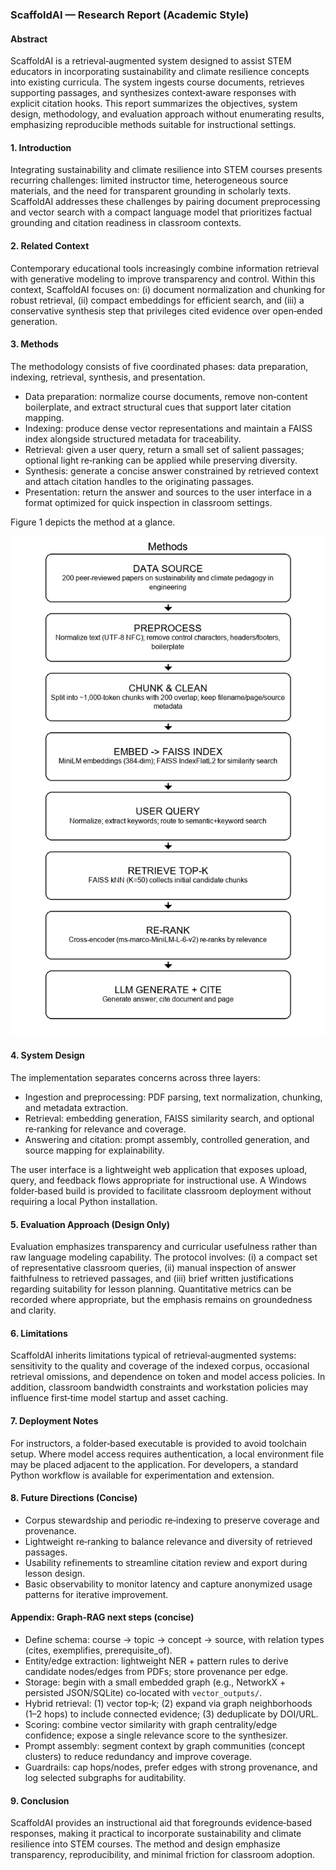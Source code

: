 ### ScaffoldAI — Research Report (Academic Style)

#### Abstract
ScaffoldAI is a retrieval‑augmented system designed to assist STEM educators in incorporating sustainability and climate resilience concepts into existing curricula. The system ingests course documents, retrieves supporting passages, and synthesizes context‑aware responses with explicit citation hooks. This report summarizes the objectives, system design, methodology, and evaluation approach without enumerating results, emphasizing reproducible methods suitable for instructional settings.

#### 1. Introduction
Integrating sustainability and climate resilience into STEM courses presents recurring challenges: limited instructor time, heterogeneous source materials, and the need for transparent grounding in scholarly texts. ScaffoldAI addresses these challenges by pairing document preprocessing and vector search with a compact language model that prioritizes factual grounding and citation readiness in classroom contexts.

#### 2. Related Context
Contemporary educational tools increasingly combine information retrieval with generative modeling to improve transparency and control. Within this context, ScaffoldAI focuses on: (i) document normalization and chunking for robust retrieval, (ii) compact embeddings for efficient search, and (iii) a conservative synthesis step that privileges cited evidence over open‑ended generation.

#### 3. Methods
The methodology consists of five coordinated phases: data preparation, indexing, retrieval, synthesis, and presentation.

- Data preparation: normalize course documents, remove non‑content boilerplate, and extract structural cues that support later citation mapping.
- Indexing: produce dense vector representations and maintain a FAISS index alongside structured metadata for traceability.
- Retrieval: given a user query, return a small set of salient passages; optional light re‑ranking can be applied while preserving diversity.
- Synthesis: generate a concise answer constrained by retrieved context and attach citation handles to the originating passages.
- Presentation: return the answer and sources to the user interface in a format optimized for quick inspection in classroom settings.

Figure 1 depicts the method at a glance.

![Figure 1. Methods overview](diagrams/methods_diagram_poster.png)

#### 4. System Design
The implementation separates concerns across three layers:

- Ingestion and preprocessing: PDF parsing, text normalization, chunking, and metadata extraction.
- Retrieval: embedding generation, FAISS similarity search, and optional re‑ranking for relevance and coverage.
- Answering and citation: prompt assembly, controlled generation, and source mapping for explainability.

The user interface is a lightweight web application that exposes upload, query, and feedback flows appropriate for instructional use. A Windows folder‑based build is provided to facilitate classroom deployment without requiring a local Python installation.

#### 5. Evaluation Approach (Design Only)
Evaluation emphasizes transparency and curricular usefulness rather than raw language modeling capability. The protocol involves: (i) a compact set of representative classroom queries, (ii) manual inspection of answer faithfulness to retrieved passages, and (iii) brief written justifications regarding suitability for lesson planning. Quantitative metrics can be recorded where appropriate, but the emphasis remains on groundedness and clarity.

#### 6. Limitations
ScaffoldAI inherits limitations typical of retrieval‑augmented systems: sensitivity to the quality and coverage of the indexed corpus, occasional retrieval omissions, and dependence on token and model access policies. In addition, classroom bandwidth constraints and workstation policies may influence first‑time model startup and asset caching.

#### 7. Deployment Notes
For instructors, a folder‑based executable is provided to avoid toolchain setup. Where model access requires authentication, a local environment file may be placed adjacent to the application. For developers, a standard Python workflow is available for experimentation and extension.

#### 8. Future Directions (Concise)
- Corpus stewardship and periodic re‑indexing to preserve coverage and provenance.
- Lightweight re‑ranking to balance relevance and diversity of retrieved passages.
- Usability refinements to streamline citation review and export during lesson design.
- Basic observability to monitor latency and capture anonymized usage patterns for iterative improvement.

#### Appendix: Graph‑RAG next steps (concise)
- Define schema: course → topic → concept → source, with relation types (cites, exemplifies, prerequisite_of).
- Entity/edge extraction: lightweight NER + pattern rules to derive candidate nodes/edges from PDFs; store provenance per edge.
- Storage: begin with a small embedded graph (e.g., NetworkX + persisted JSON/SQLite) co‑located with `vector_outputs/`.
- Hybrid retrieval: (1) vector top‑k; (2) expand via graph neighborhoods (1–2 hops) to include connected evidence; (3) deduplicate by DOI/URL.
- Scoring: combine vector similarity with graph centrality/edge confidence; expose a single relevance score to the synthesizer.
- Prompt assembly: segment context by graph communities (concept clusters) to reduce redundancy and improve coverage.
- Guardrails: cap hops/nodes, prefer edges with strong provenance, and log selected subgraphs for auditability.

#### 9. Conclusion
ScaffoldAI provides an instructional aid that foregrounds evidence‑based responses, making it practical to incorporate sustainability and climate resilience into STEM courses. The method and design emphasize transparency, reproducibility, and minimal friction for classroom adoption.


